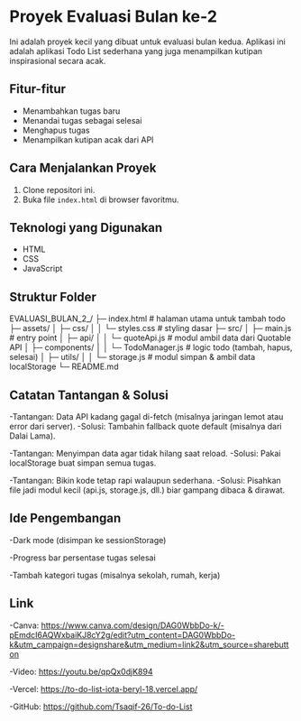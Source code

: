 # Proyek Evaluasi Bulan ke-2

Ini adalah proyek kecil yang dibuat untuk evaluasi bulan kedua. Aplikasi ini adalah aplikasi Todo List sederhana yang juga menampilkan kutipan inspirasional secara acak.

## Fitur-fitur

*   Menambahkan tugas baru
*   Menandai tugas sebagai selesai
*   Menghapus tugas
*   Menampilkan kutipan acak dari API

## Cara Menjalankan Proyek

1.  Clone repositori ini.
2.  Buka file `index.html` di browser favoritmu.

## Teknologi yang Digunakan

*   HTML
*   CSS
*   JavaScript

## Struktur Folder

EVALUASI_BULAN_2_/
├─ index.html          # halaman utama untuk tambah todo
├─ assets/
│  ├─ css/
│  │  └─ styles.css    # styling dasar
├─ src/
│  ├─ main.js          # entry point
│  ├─ api/
│  │  └─ quoteApi.js   # modul ambil data dari Quotable API
│  ├─ components/
│  │  └─ TodoManager.js # logic todo (tambah, hapus, selesai)
│  ├─ utils/
│  │  └─ storage.js    # modul simpan & ambil data localStorage
└─ README.md

## Catatan Tantangan & Solusi

-Tantangan: Data API kadang gagal di-fetch (misalnya jaringan lemot atau error dari server).
-Solusi: Tambahin fallback quote default (misalnya dari Dalai Lama).

-Tantangan: Menyimpan data agar tidak hilang saat reload.
-Solusi: Pakai localStorage buat simpan semua tugas.

-Tantangan: Bikin kode tetap rapi walaupun sederhana.
-Solusi: Pisahkan file jadi modul kecil (api.js, storage.js, dll.) biar gampang dibaca & dirawat.


## Ide Pengembangan

-Dark mode (disimpan ke sessionStorage)

-Progress bar persentase tugas selesai

-Tambah kategori tugas (misalnya sekolah, rumah, kerja)

## Link

-Canva: https://www.canva.com/design/DAG0WbbDo-k/-pEmdcI6AQWxbaiKJ8cY2g/edit?utm_content=DAG0WbbDo-k&utm_campaign=designshare&utm_medium=link2&utm_source=sharebutton

-Video: https://youtu.be/qpQx0djK894

-Vercel: https://to-do-list-iota-beryl-18.vercel.app/ 

-GitHub: https://github.com/Tsaqif-26/To-do-List 
